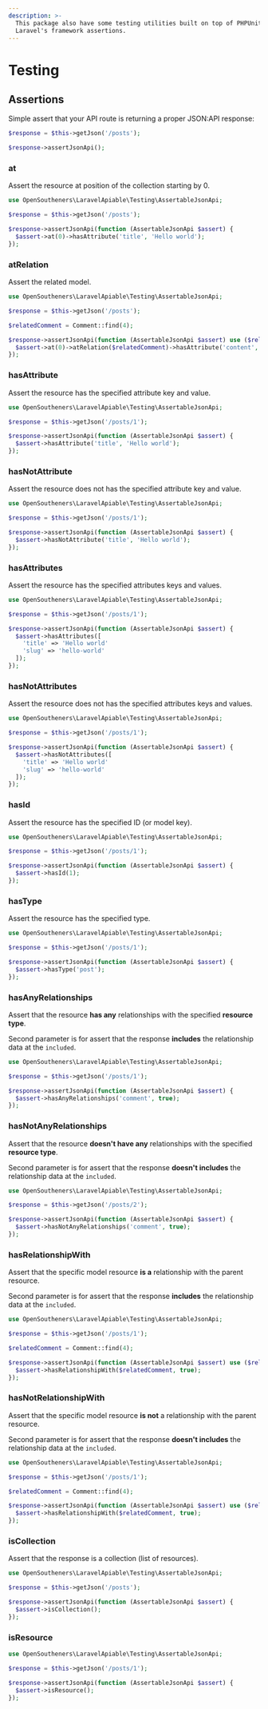 ```yaml
---
description: >-
  This package also have some testing utilities built on top of PHPUnit and
  Laravel's framework assertions.
---
```


# Testing

## Assertions

Simple assert that your API route is returning a proper JSON:API response:

```php
$response = $this->getJson('/posts');

$response->assertJsonApi();
```

### at

Assert the resource at position of the collection starting by 0.

```php
use OpenSoutheners\LaravelApiable\Testing\AssertableJsonApi;

$response = $this->getJson('/posts');

$response->assertJsonApi(function (AssertableJsonApi $assert) {
  $assert->at(0)->hasAttribute('title', 'Hello world');
});
```

### atRelation

Assert the related model.

```php
use OpenSoutheners\LaravelApiable\Testing\AssertableJsonApi;

$response = $this->getJson('/posts');

$relatedComment = Comment::find(4);

$response->assertJsonApi(function (AssertableJsonApi $assert) use ($relatedComment) {
  $assert->at(0)->atRelation($relatedComment)->hasAttribute('content', 'Foo bar');
});
```

### hasAttribute

Assert the resource has the specified attribute key and value.

```php
use OpenSoutheners\LaravelApiable\Testing\AssertableJsonApi;

$response = $this->getJson('/posts/1');

$response->assertJsonApi(function (AssertableJsonApi $assert) {
  $assert->hasAttribute('title', 'Hello world');
});
```

### hasNotAttribute

Assert the resource does not has the specified attribute key and value.

```php
use OpenSoutheners\LaravelApiable\Testing\AssertableJsonApi;

$response = $this->getJson('/posts/1');

$response->assertJsonApi(function (AssertableJsonApi $assert) {
  $assert->hasNotAttribute('title', 'Hello world');
});
```

### hasAttributes

Assert the resource has the specified attributes keys and values.

```php
use OpenSoutheners\LaravelApiable\Testing\AssertableJsonApi;

$response = $this->getJson('/posts/1');

$response->assertJsonApi(function (AssertableJsonApi $assert) {
  $assert->hasAttributes([
    'title' => 'Hello world'
    'slug' => 'hello-world'
  ]);
});
```

### hasNotAttributes

Assert the resource does not has the specified attributes keys and values.

```php
use OpenSoutheners\LaravelApiable\Testing\AssertableJsonApi;

$response = $this->getJson('/posts/1');

$response->assertJsonApi(function (AssertableJsonApi $assert) {
  $assert->hasNotAttributes([
    'title' => 'Hello world'
    'slug' => 'hello-world'
  ]);
});
```

### hasId

Assert the resource has the specified ID (or model key).

```php
use OpenSoutheners\LaravelApiable\Testing\AssertableJsonApi;

$response = $this->getJson('/posts/1');

$response->assertJsonApi(function (AssertableJsonApi $assert) {
  $assert->hasId(1);
});
```

### hasType

Assert the resource has the specified type.

```php
use OpenSoutheners\LaravelApiable\Testing\AssertableJsonApi;

$response = $this->getJson('/posts/1');

$response->assertJsonApi(function (AssertableJsonApi $assert) {
  $assert->hasType('post');
});
```

### hasAnyRelationships

Assert that the resource **has any** relationships with the specified **resource type**.

Second parameter is for assert that the response **includes** the relationship data at the `included`.

```php
use OpenSoutheners\LaravelApiable\Testing\AssertableJsonApi;

$response = $this->getJson('/posts/1');

$response->assertJsonApi(function (AssertableJsonApi $assert) {
  $assert->hasAnyRelationships('comment', true);
});
```

### hasNotAnyRelationships

Assert that the resource **doesn't have any** relationships with the specified **resource type**.

Second parameter is for assert that the response **doesn't includes** the relationship data at the `included`.

```php
use OpenSoutheners\LaravelApiable\Testing\AssertableJsonApi;

$response = $this->getJson('/posts/2');

$response->assertJsonApi(function (AssertableJsonApi $assert) {
  $assert->hasNotAnyRelationships('comment', true);
});
```

### hasRelationshipWith

Assert that the specific model resource **is a** relationship with the parent resource.

Second parameter is for assert that the response **includes** the relationship data at the `included`.

```php
use OpenSoutheners\LaravelApiable\Testing\AssertableJsonApi;

$response = $this->getJson('/posts/1');

$relatedComment = Comment::find(4);

$response->assertJsonApi(function (AssertableJsonApi $assert) use ($relatedComment) {
  $assert->hasRelationshipWith($relatedComment, true);
});
```

### hasNotRelationshipWith

Assert that the specific model resource **is not** a relationship with the parent resource.

Second parameter is for assert that the response **doesn't includes** the relationship data at the `included`.

```php
use OpenSoutheners\LaravelApiable\Testing\AssertableJsonApi;

$response = $this->getJson('/posts/1');

$relatedComment = Comment::find(4);

$response->assertJsonApi(function (AssertableJsonApi $assert) use ($relatedComment) {
  $assert->hasRelationshipWith($relatedComment, true);
});
```

### isCollection

Assert that the response is a collection (list of resources).

```php
use OpenSoutheners\LaravelApiable\Testing\AssertableJsonApi;

$response = $this->getJson('/posts');

$response->assertJsonApi(function (AssertableJsonApi $assert) {
  $assert->isCollection();
});
```

### isResource

```php
use OpenSoutheners\LaravelApiable\Testing\AssertableJsonApi;

$response = $this->getJson('/posts/1');

$response->assertJsonApi(function (AssertableJsonApi $assert) {
  $assert->isResource();
});
```
